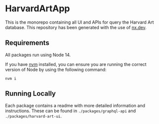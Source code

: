 # HarvardArtApp
This is the monorepo containing all UI and APIs for query the Harvard Art database.
This repository has been generated with the use of [nx.dev](https://nx.dev/).

## Requirements
All packages run using Node 14.

If you have [nvm](https://github.com/nvm-sh/nvm) installed, you can ensure you are running the correct version of Node by using the following command:
```
nvm i
```

## Running Locally
Each package contains a readme with more detailed information and instructions.
These can be found in `./packages/graphql-api` and `./packages/harvard-art-ui`.
